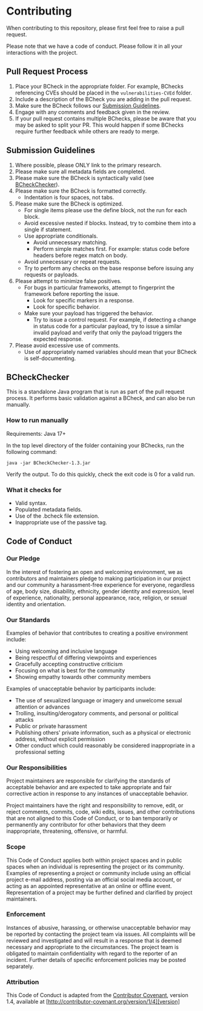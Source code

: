 # Contributing

When contributing to this repository, please first feel free to raise a pull request.

Please note that we have a code of conduct. Please follow it in all your interactions with the project.

## Pull Request Process

1. Place your BCheck in the appropriate folder. For example, BChecks referencing CVEs should be placed in the `vulnerabilities-CVEd` folder.
2. Include a description of the BCheck you are adding in the pull request.
3. Make sure the BCheck follows our [Submission Guidelines](#submission-guidelines).
4. Engage with any comments and feedback given in the review.
5. If your pull request contains multiple BChecks, please be aware that you may be asked to split your PR. This would happen if some BChecks require further feedback while others are ready to merge.

## Submission Guidelines

1. Where possible, please ONLY link to the primary research.
2. Please make sure all metadata fields are completed.
3. Please make sure the BCheck is syntactically valid (see [BCheckChecker](#bcheckchecker)).
4. Please make sure the BCheck is formatted correctly.
   - Indentation is four spaces, not tabs.
5. Please make sure the BCheck is optimized.
   - For  single items please use the define block, not the run for each block.
   - Avoid excessive nested if blocks. Instead, try to combine them into a single if statement.
   - Use appropriate conditionals.
     - Avoid unnecessary matching.
     - Perform simple matches first. For example: status code before headers before regex match on body.
   - Avoid unnecessary or repeat requests.
   - Try to perform any checks on the base response before issuing any requests or payloads.
6. Please attempt to minimize false positives.
   - For bugs in particular frameworks, attempt to fingerprint the framework before reporting the issue.
     - Look for specific markers in a response.
     - Look for specific behavior.
   - Make sure your payload has triggered the behavior.
     - Try to issue a control request. For example, if detecting a change in status code for a particular payload, try to issue a similar invalid payload and verify that only the payload triggers the expected response.
7. Please avoid excessive use of comments.
   - Use of appropriately named variables should mean that your BCheck is self-documenting.

## BCheckChecker

This is a standalone Java program that is run as part of the pull request process. It performs basic validation against a BCheck, and can also be run manually.

### How to run manually

Requirements: Java 17+

In the top level directory of the folder containing your BChecks, run the following command:
```
java -jar BCheckChecker-1.3.jar
```

Verify the output. To do this quickly, check the exit code is 0 for a valid run.

### What it checks for

- Valid syntax.
- Populated metadata fields.
- Use of the .bcheck file extension.
- Inappropriate use of the passive tag.



## Code of Conduct

### Our Pledge

In the interest of fostering an open and welcoming environment, we as
contributors and maintainers pledge to making participation in our project and
our community a harassment-free experience for everyone, regardless of age, body
size, disability, ethnicity, gender identity and expression, level of experience,
nationality, personal appearance, race, religion, or sexual identity and
orientation.

### Our Standards

Examples of behavior that contributes to creating a positive environment
include:

* Using welcoming and inclusive language
* Being respectful of differing viewpoints and experiences
* Gracefully accepting constructive criticism
* Focusing on what is best for the community
* Showing empathy towards other community members

Examples of unacceptable behavior by participants include:

* The use of sexualized language or imagery and unwelcome sexual attention or
advances
* Trolling, insulting/derogatory comments, and personal or political attacks
* Public or private harassment
* Publishing others' private information, such as a physical or electronic
  address, without explicit permission
* Other conduct which could reasonably be considered inappropriate in a
  professional setting

### Our Responsibilities

Project maintainers are responsible for clarifying the standards of acceptable
behavior and are expected to take appropriate and fair corrective action in
response to any instances of unacceptable behavior.

Project maintainers have the right and responsibility to remove, edit, or
reject comments, commits, code, wiki edits, issues, and other contributions
that are not aligned to this Code of Conduct, or to ban temporarily or
permanently any contributor for other behaviors that they deem inappropriate,
threatening, offensive, or harmful.

### Scope

This Code of Conduct applies both within project spaces and in public spaces
when an individual is representing the project or its community. Examples of
representing a project or community include using an official project e-mail
address, posting via an official social media account, or acting as an appointed
representative at an online or offline event. Representation of a project may be
further defined and clarified by project maintainers.

### Enforcement

Instances of abusive, harassing, or otherwise unacceptable behavior may be
reported by contacting the project team via issues. All
complaints will be reviewed and investigated and will result in a response that
is deemed necessary and appropriate to the circumstances. The project team is
obligated to maintain confidentiality with regard to the reporter of an incident.
Further details of specific enforcement policies may be posted separately.

### Attribution

This Code of Conduct is adapted from the [Contributor Covenant][homepage], version 1.4,
available at [http://contributor-covenant.org/version/1/4][version]

[homepage]: http://contributor-covenant.org
[version]: http://contributor-covenant.org/version/1/4/
